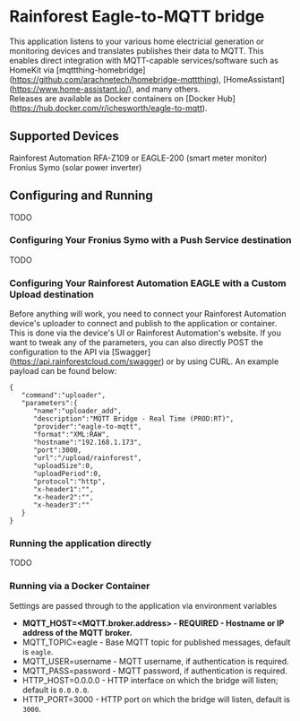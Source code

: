 # Rainforest Eagle-to-MQTT bridge
This application listens to your various home electricial generation or monitoring devices and translates publishes their data to
MQTT.  This enables direct integration with MQTT-capable services/software such as HomeKit via [mqttthing-homebridge] 
(https://github.com/arachnetech/homebridge-mqttthing), [HomeAssistant] (https://www.home-assistant.io/), and many others.  
Releases are available as Docker containers on [Docker Hub] (https://hub.docker.com/r/ichesworth/eagle-to-mqtt).

## Supported Devices

Rainforest Automation RFA-Z109 or EAGLE-200 (smart meter monitor)
Fronius Symo (solar power inverter)

## Configuring and Running

TODO

### Configuring Your Fronius Symo with a Push Service destination

TODO

### Configuring Your Rainforest Automation EAGLE with a Custom Upload destination

Before anything will work, you need to connect your Rainforest Automation device's uploader to connect and publish to the
application or container.  This is done via the device's UI or Rainforest Automation's website. If you want to tweak any
of the parameters, you can also directly POST the configuration to the API via [Swagger] (https://api.rainforestcloud.com/swagger)
or by using CURL.  An example payload can be found below:
```
{
   "command":"uploader",
   "parameters":{
      "name":"uploader_add",
      "description":"MQTT Bridge - Real Time (PROD:RT)",
      "provider":"eagle-to-mqtt",
      "format":"XML:RAW",
      "hostname":"192.168.1.173",
      "port":3000,
      "url":"/upload/rainforest",
      "uploadSize":0,
      "uploadPeriod":0,
      "protocol":"http",
      "x-header1":"",
      "x-header2":"",
      "x-header3":""
   }
}
```

### Running the application directly

TODO

### Running via a Docker Container

Settings are passed through to the application via environment variables

* **MQTT_HOST=<MQTT.broker.address> - REQUIRED - Hostname or IP address of the MQTT broker.**
* MQTT_TOPIC=eagle - Base MQTT topic for published messages, default is `eagle`.
* MQTT_USER=username - MQTT username, if authentication is required.
* MQTT_PASS=password - MQTT password, if authentication is required.
* HTTP_HOST=0.0.0.0 - HTTP interface on which the bridge will listen; default is `0.0.0.0`.
* HTTP_PORT=3000 - HTTP port on which the bridge will listen, default is `3000`.
